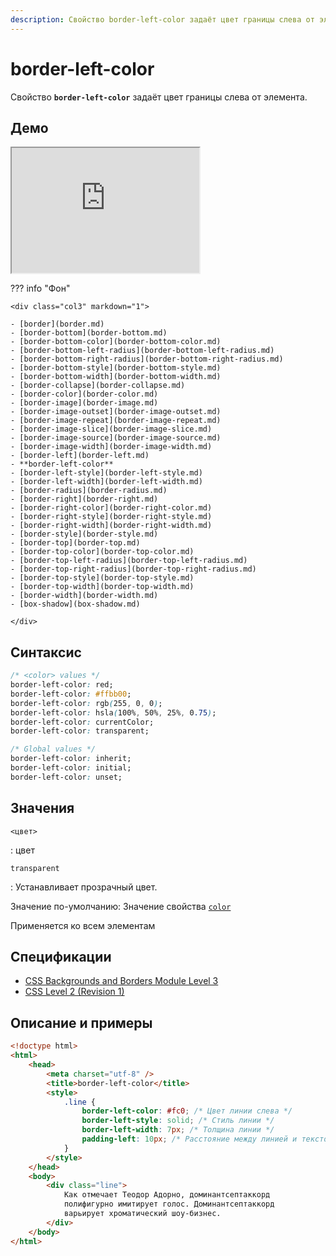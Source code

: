 ```yaml
---
description: Свойство border-left-color задаёт цвет границы слева от элемента
---
```


# border-left-color

Свойство **`border-left-color`** задаёт цвет границы слева от элемента.

## Демо

<iframe class="interactive is-default-height" height="200" src="https://interactive-examples.mdn.mozilla.net/pages/css/border-left-color.html" title="MDN Web Docs Interactive Example" loading="lazy" data-readystate="complete"></iframe>

??? info "Фон"

    <div class="col3" markdown="1">

    - [border](border.md)
    - [border-bottom](border-bottom.md)
    - [border-bottom-color](border-bottom-color.md)
    - [border-bottom-left-radius](border-bottom-left-radius.md)
    - [border-bottom-right-radius](border-bottom-right-radius.md)
    - [border-bottom-style](border-bottom-style.md)
    - [border-bottom-width](border-bottom-width.md)
    - [border-collapse](border-collapse.md)
    - [border-color](border-color.md)
    - [border-image](border-image.md)
    - [border-image-outset](border-image-outset.md)
    - [border-image-repeat](border-image-repeat.md)
    - [border-image-slice](border-image-slice.md)
    - [border-image-source](border-image-source.md)
    - [border-image-width](border-image-width.md)
    - [border-left](border-left.md)
    - **border-left-color**
    - [border-left-style](border-left-style.md)
    - [border-left-width](border-left-width.md)
    - [border-radius](border-radius.md)
    - [border-right](border-right.md)
    - [border-right-color](border-right-color.md)
    - [border-right-style](border-right-style.md)
    - [border-right-width](border-right-width.md)
    - [border-style](border-style.md)
    - [border-top](border-top.md)
    - [border-top-color](border-top-color.md)
    - [border-top-left-radius](border-top-left-radius.md)
    - [border-top-right-radius](border-top-right-radius.md)
    - [border-top-style](border-top-style.md)
    - [border-top-width](border-top-width.md)
    - [border-width](border-width.md)
    - [box-shadow](box-shadow.md)

    </div>

## Синтаксис

```css
/* <color> values */
border-left-color: red;
border-left-color: #ffbb00;
border-left-color: rgb(255, 0, 0);
border-left-color: hsla(100%, 50%, 25%, 0.75);
border-left-color: currentColor;
border-left-color: transparent;

/* Global values */
border-left-color: inherit;
border-left-color: initial;
border-left-color: unset;
```

## Значения

`<цвет>`

: цвет

`transparent`

: Устанавливает прозрачный цвет.

Значение по-умолчанию: Значение свойства [`color`](color.md)

Применяется ко всем элементам

## Спецификации

-   [CSS Backgrounds and Borders Module Level 3](http://dev.w3.org/csswg/css3-background/#border-left-color)
-   [CSS Level 2 (Revision 1)](http://www.w3.org/TR/CSS2/box.html#border-color-properties)

## Описание и примеры

```html
<!doctype html>
<html>
    <head>
        <meta charset="utf-8" />
        <title>border-left-color</title>
        <style>
            .line {
                border-left-color: #fc0; /* Цвет линии слева */
                border-left-style: solid; /* Стиль линии */
                border-left-width: 7px; /* Толщина линии */
                padding-left: 10px; /* Расстояние между линией и текстом */
            }
        </style>
    </head>
    <body>
        <div class="line">
            Как отмечает Теодор Адорно, доминантсептаккорд
            полифигурно имитирует голос. Доминантсептаккорд
            варьирует хроматический шоу-бизнес.
        </div>
    </body>
</html>
```
